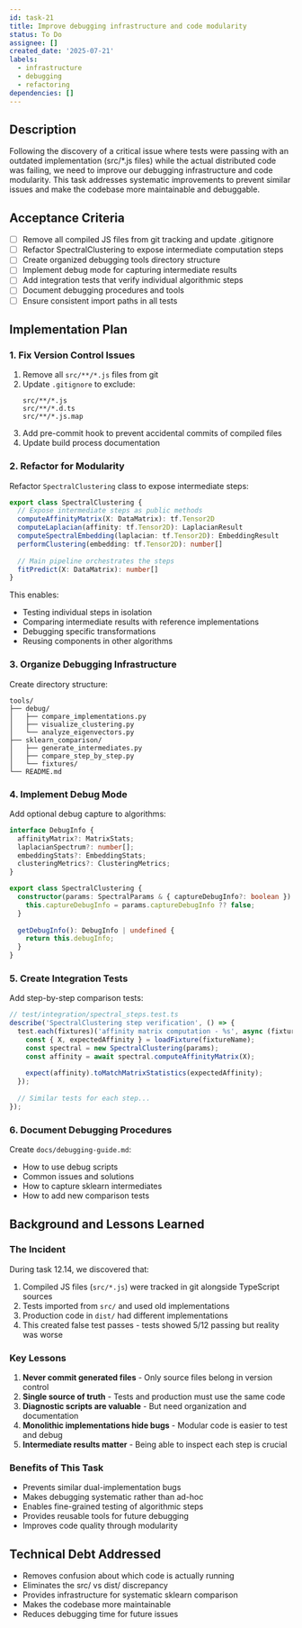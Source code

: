 ```yaml
---
id: task-21
title: Improve debugging infrastructure and code modularity
status: To Do
assignee: []
created_date: '2025-07-21'
labels:
  - infrastructure
  - debugging
  - refactoring
dependencies: []
---
```


## Description

Following the discovery of a critical issue where tests were passing with an outdated implementation (src/*.js files) while the actual distributed code was failing, we need to improve our debugging infrastructure and code modularity. This task addresses systematic improvements to prevent similar issues and make the codebase more maintainable and debuggable.

## Acceptance Criteria

- [ ] Remove all compiled JS files from git tracking and update .gitignore
- [ ] Refactor SpectralClustering to expose intermediate computation steps
- [ ] Create organized debugging tools directory structure
- [ ] Implement debug mode for capturing intermediate results
- [ ] Add integration tests that verify individual algorithmic steps
- [ ] Document debugging procedures and tools
- [ ] Ensure consistent import paths in all tests

## Implementation Plan

### 1. Fix Version Control Issues

1. Remove all `src/**/*.js` files from git
2. Update `.gitignore` to exclude:
   ```
   src/**/*.js
   src/**/*.d.ts
   src/**/*.js.map
   ```
3. Add pre-commit hook to prevent accidental commits of compiled files
4. Update build process documentation

### 2. Refactor for Modularity

Refactor `SpectralClustering` class to expose intermediate steps:

```typescript
export class SpectralClustering {
  // Expose intermediate steps as public methods
  computeAffinityMatrix(X: DataMatrix): tf.Tensor2D
  computeLaplacian(affinity: tf.Tensor2D): LaplacianResult
  computeSpectralEmbedding(laplacian: tf.Tensor2D): EmbeddingResult
  performClustering(embedding: tf.Tensor2D): number[]
  
  // Main pipeline orchestrates the steps
  fitPredict(X: DataMatrix): number[]
}
```

This enables:
- Testing individual steps in isolation
- Comparing intermediate results with reference implementations
- Debugging specific transformations
- Reusing components in other algorithms

### 3. Organize Debugging Infrastructure

Create directory structure:
```
tools/
├── debug/
│   ├── compare_implementations.py
│   ├── visualize_clustering.py
│   └── analyze_eigenvectors.py
├── sklearn_comparison/
│   ├── generate_intermediates.py
│   ├── compare_step_by_step.py
│   └── fixtures/
└── README.md
```

### 4. Implement Debug Mode

Add optional debug capture to algorithms:

```typescript
interface DebugInfo {
  affinityMatrix?: MatrixStats;
  laplacianSpectrum?: number[];
  embeddingStats?: EmbeddingStats;
  clusteringMetrics?: ClusteringMetrics;
}

export class SpectralClustering {
  constructor(params: SpectralParams & { captureDebugInfo?: boolean }) {
    this.captureDebugInfo = params.captureDebugInfo ?? false;
  }
  
  getDebugInfo(): DebugInfo | undefined {
    return this.debugInfo;
  }
}
```

### 5. Create Integration Tests

Add step-by-step comparison tests:

```typescript
// test/integration/spectral_steps.test.ts
describe('SpectralClustering step verification', () => {
  test.each(fixtures)('affinity matrix computation - %s', async (fixtureName) => {
    const { X, expectedAffinity } = loadFixture(fixtureName);
    const spectral = new SpectralClustering(params);
    const affinity = await spectral.computeAffinityMatrix(X);
    
    expect(affinity).toMatchMatrixStatistics(expectedAffinity);
  });
  
  // Similar tests for each step...
});
```

### 6. Document Debugging Procedures

Create `docs/debugging-guide.md`:
- How to use debug scripts
- Common issues and solutions
- How to capture sklearn intermediates
- How to add new comparison tests

## Background and Lessons Learned

### The Incident

During task 12.14, we discovered that:
1. Compiled JS files (`src/*.js`) were tracked in git alongside TypeScript sources
2. Tests imported from `src/` and used old implementations
3. Production code in `dist/` had different implementations
4. This created false test passes - tests showed 5/12 passing but reality was worse

### Key Lessons

1. **Never commit generated files** - Only source files belong in version control
2. **Single source of truth** - Tests and production must use the same code
3. **Diagnostic scripts are valuable** - But need organization and documentation
4. **Monolithic implementations hide bugs** - Modular code is easier to test and debug
5. **Intermediate results matter** - Being able to inspect each step is crucial

### Benefits of This Task

- Prevents similar dual-implementation bugs
- Makes debugging systematic rather than ad-hoc
- Enables fine-grained testing of algorithmic steps
- Provides reusable tools for future debugging
- Improves code quality through modularity

## Technical Debt Addressed

- Removes confusion about which code is actually running
- Eliminates the src/ vs dist/ discrepancy
- Provides infrastructure for systematic sklearn comparison
- Makes the codebase more maintainable
- Reduces debugging time for future issues